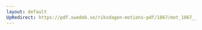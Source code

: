 ```yaml
---
layout: default
UpRedirect: https://pdf.swedeb.se/riksdagen-motions-pdf/1867/mot_1867__ak__00088/mot_1867__ak__00088_002.pdf
---
```

